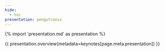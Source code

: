 ```yaml
---
hide:
  - toc
presentation: pengutronix
---
```


{% import 'presentation.md' as presentation %}

{{ presentation.overview(metadata=keynotes[page.meta.presentation]) }}


